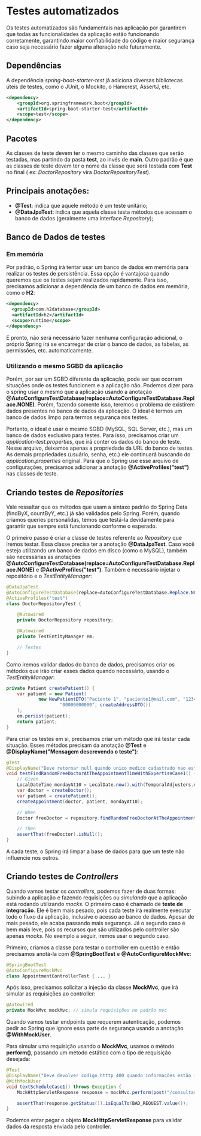 # Testes automatizados

Os testes automatizados são fundamentais nas aplicação por garantirem que todas as funcionalidades da aplicação estão
funcionando corretamente, garantindo maior confiabilidade do código e maior segurança caso seja necessário fazer alguma
alteração nele futuramente.

## Dependências

A dependência _spring-boot-starter-test_ já adiciona diversas bibliotecas úteis de testes, como o JUnit, o Mockito, 
o Hamcrest, AssertJ, etc.

```XML
<dependency>
    <groupId>org.springframework.boot</groupId>
    <artifactId>spring-boot-starter-test</artifactId>
    <scope>test</scope>
</dependency>
```

## Pacotes

As classes de teste devem ter o mesmo caminho das classes que serão testadas, mas partindo da pasta **test**, ao invés
de **main**. Outro padrão é que as classes de teste devem ter o nome da classe que será testada com **Test** no final (
ex: _DoctorRepository_ vira _DoctorRepositoryTest_).

## Principais anotações:

* **@Test**: indica que aquele método é um teste unitário;
* **@DataJpaTest**: indica que aquela classe testa métodos que acessam o banco de dados (geralmente uma interface 
_Repository_);

## Banco de Dados de testes

### Em memória

Por padrão, o Spring irá tentar usar um banco de dados em memória para realizar os testes de persistência. Essa opção
é vantajosa quando queremos que os testes sejam realizados rapidamente. Para isso, precisamos adicionar a dependência
de um banco de dados em memória, como o **H2**:

```XML
<dependency>
  <groupId>com.h2database</groupId>
  <artifactId>h2</artifactId>
  <scope>runtime</scope>
</dependency>
```

E pronto, não será necessário fazer nenhuma configuração adicional, o próprio Spring irá se encarregar de criar o banco
de dados, as tabelas, as permissões, etc. automaticamente.

### Utilizando o mesmo SGBD da aplicação

Porém, por ser um SGBD diferente da aplicação, pode ser que ocorram situações onde os testes funcionem e a 
aplicação não. Podemos dizer para o spring usar o mesmo que a aplicação usando a anotação 
**@AutoConfigureTestDatabase(replace=AutoConfigureTestDatabase.Replace.NONE)**. Porém, fazendo somente isso, teremos
o problema de existirem dados presentes no banco de dados da aplicação. O ideal é termos um banco de dados limpo para 
termos segurança nos testes.

Portanto, o ideal é usar o mesmo SGBD (MySQL, SQL Server, etc.), mas um banco de dados exclusivo para testes. Para isso,
precisamos criar um _application-test.properties_, que irá conter os dados do banco de teste. Nesse arquivo, deixamos
apenas a propriedade da URL do banco de testes. As demais propriedades (usuário, senha, etc.) ele continuará buscando 
do _application.properties_ original. Para que o Spring use esse arquivo de configurações, precisamos adicionar a 
anotação **@ActiveProfiles("test")** nas classes de teste.

## Criando testes de _Repositories_

Vale ressaltar que os métodos que usam a sintaxe padrão do Spring Data (findByX, countByY, etc.) já são validados pelo 
Spring. Porém, quando criamos queries personalidas, temos que testá-la devidamente para garantir que sempre está 
funcionando conforme o esperado.

O primeiro passo é criar a classe de testes referente ao _Repository_ que iremos testar. Essa classe precisa ter a
anotação **@DataJpaTest**. Caso você esteja utilizando um banco de dados em disco (como o MySQL), também são necessárias
as anotações **@AutoConfigureTestDatabase(replace=AutoConfigureTestDatabase.Replace.NONE)** e
**@ActiveProfiles("test")**. Também é necessário injetar o repositório e o _TestEntityManager_:

```Java
@DataJpaTest
@AutoConfigureTestDatabase(replace=AutoConfigureTestDatabase.Replace.NONE)
@ActiveProfiles("test")
class DoctorRepositoryTest {

    @Autowired
    private DoctorRepository repository;

    @Autowired
    private TestEntityManager em;

    // Testes
}
```

Como iremos validar dados do banco de dados, precisamos criar os métodos que irão criar esses dados quando necessário, 
usando o _TestEntityManager_:

```Java
private Patient createPatient() {
    var patient = new Patient(
            new NewPatientDTO("Paciente 1", "paciente1@mail.com", "1234-5678",
                    "00000000000", createAddressDTO())
    );
    em.persist(patient);
    return patient;
}
```

Para criar os testes em si, precisamos criar um método que irá testar cada situação. Esses métodos precisam da anotação
**@Test** e **@DisplayName("Mensagem descrevendo o teste")**:

```Java
@Test
@DisplayName("Deve retornar null quando unico medico cadastrado nao esta disponível na data")
void testFindRandomFreeDoctorAtTheAppointmentTimeWithExpertiseCase1() {
    // Given
    LocalDateTime mondayAt10 = LocalDate.now().with(TemporalAdjusters.next(DayOfWeek.MONDAY)).atTime(10,0);
    var doctor = createDoctor();
    var patient = createPatient();
    createAppointment(doctor, patient, mondayAt10);

    // When
    Doctor freeDoctor = repository.findRandomFreeDoctorAtTheAppointmentTimeWithExpertise(mondayAt10, Expertise.CARDIOLOGIA).orElse(null);

    // Then
    assertThat(freeDoctor).isNull();
}
```

A cada teste, o Spring irá limpar a base de dados para que um teste não influencie nos outros.

## Criando testes de _Controllers_

Quando vamos testar os _controllers_, podemos fazer de duas formas: subindo a aplicação e fazendo requisições ou 
_simulando_ que a aplicação está rodando utilizando _mocks_. O primeiro caso é chamado de **teste de integração**. Ele
é bem mais pesado, pois cada teste irá realmente executar todo o fluxo da aplicação, inclusive o acesso ao banco de 
dados. Apesar de mais pesado, ele acaba passando mais segurança. Já o segundo caso é bem mais leve, pois os recursos 
que são utilizados pelo controller são apenas _mocks_. No exemplo a seguir, iremos usar o segundo caso.

Primeiro, criamos a classe para testar o controller em questão e então precisamos anotá-la com **@SpringBootTest** e
**@AutoConfigureMockMvc**:

```Java
@SpringBootTest
@AutoConfigureMockMvc
class AppointmentControllerTest { ... }
```

Após isso, precisamos solicitar a injeção da classe **MockMvc**, que irá simular as requisições ao controller:

```Java
@Autowired
private MockMvc mockMvc; // simula requisições no padrão mvc
```

Quando vamos testar endpoints que requerem autenticação, podemos pedir ao Spring que ignore essa parte de segurança
usando a anotação **@WithMockUser**.

Para simular uma requisição usando o **MockMvc**, usamos o método **perform()**, passando um método estático com o tipo
de requisição desejada:

```Java
@Test
@DisplayName("Deve devolver codigo htttp 400 quando informações estão inválidas")
@WithMockUser
void textScheduleCase1() throws Exception {
    MockHttpServletResponse response = mockMvc.perform(post("/consultas")).andReturn().getResponse();

    assertThat(response.getStatus()).isEqualTo(BAD_REQUEST.value());
}
```

Podemos entar pegar o objeto **MockHttpServletResponse** para validar dados da resposta enviada pelo controller.

